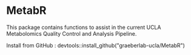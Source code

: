# MetabR
This package contains functions to assist in the current UCLA Metabolomics Quality Control and Analysis Pipeline.

Install from GitHub :  devtools::install_github("graeberlab-ucla/MetabR")
